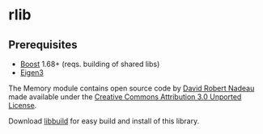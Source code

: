 # rlib

## Prerequisites
- [Boost](http://www.boost.org) 1.68+ (reqs. building of shared libs)
- [Eigen3](http://eigen.tuxfamily.org)

The Memory module contains open source code by [David Robert Nadeau](http://NadeauSoftware.com/)
made available under the [Creative Commons Attribution 3.0 Unported License](http://creativecommons.org/licenses/by/3.0/deed.en_US).

Download [libbuild](../../../libbuild) for easy build and install of this library.
